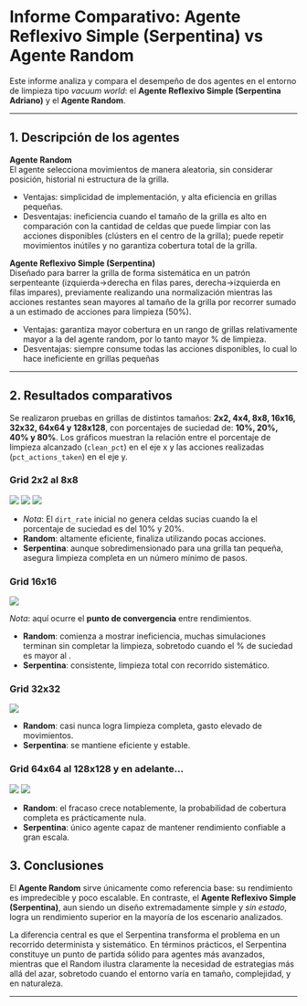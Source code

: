 # Informe Comparativo: Agente Reflexivo Simple (Serpentina) vs Agente Random

Este informe analiza y compara el desempeño de dos agentes en el entorno de limpieza tipo *vacuum world*: el **Agente
Reflexivo Simple (Serpentina Adriano)** y el **Agente Random**.

---

## 1. Descripción de los agentes

**Agente Random**  
El agente selecciona movimientos de manera aleatoria, sin considerar posición, historial ni estructura de la grilla.

- Ventajas: simplicidad de implementación, y alta eficiencia en grillas pequeñas.
- Desventajas: ineficiencia cuando el tamaño de la grilla es alto en comparación con la cantidad de celdas que puede
  limpiar con las acciones disponibles (clústers en el centro de la grilla); puede repetir movimientos inútiles y no
  garantiza cobertura total de la grilla.

**Agente Reflexivo Simple (Serpentina)**  
Diseñado para barrer la grilla de forma sistemática en un patrón serpenteante (izquierda→derecha en filas pares,
derecha→izquierda en filas impares), previamente realizando una normalización mientras las acciones restantes sean
mayores al tamaño de la grilla por recorrer sumado a un estimado de acciones para limpieza (50%).

- Ventajas: garantiza mayor cobertura en un rango de grillas relativamente mayor a la del agente random, por lo tanto
  mayor % de limpieza.
- Desventajas: siempre consume todas las acciones disponibles, lo cual lo hace ineficiente en grillas pequeñas

---

## 2. Resultados comparativos

Se realizaron pruebas en grillas de distintos tamaños: **2x2, 4x4, 8x8, 16x16, 32x32, 64x64 y 128x128**, con porcentajes
de suciedad de: **10%, 20%, 40% y 80%**.
Los gráficos muestran la relación entre el porcentaje de limpieza alcanzado (`clean_pct`) en el eje x y las acciones
realizadas (`pct_actions_taken`) en el eje y.

### Grid 2x2 al 8x8

![](./images/grid_size_2x2_scatter.png)
![](./images/grid_size_4x4_scatter.png)
![](./images/grid_size_8x8_scatter.png)

- *Nota*: El `dirt_rate` inicial no genera celdas sucias cuando la el porcentaje de suciedad es del 10% y 20%.
- **Random**: altamente eficiente, finaliza utilizando pocas acciones.
- **Serpentina**: aunque sobredimensionado para una grilla tan pequeña, asegura limpieza completa en un número mínimo de
  pasos.

### Grid 16x16

![](./images/grid_size_16x16_scatter.png)

*Nota*: aquí ocurre el **punto de convergencia** entre rendimientos.

- **Random**: comienza a mostrar ineficiencia, muchas simulaciones terminan sin completar la limpieza, sobretodo cuando
  el % de suciedad es mayor al .
- **Serpentina**: consistente, limpieza total con recorrido sistemático.

### Grid 32x32

![](./images/grid_size_32x32_scatter.png)

- **Random**: casi nunca logra limpieza completa, gasto elevado de movimientos.
- **Serpentina**: se mantiene eficiente y estable.

### Grid 64x64 al 128x128 y en adelante...

![](./images/grid_size_64x64_scatter.png)
![](./images/grid_size_128x128_scatter.png)

- **Random**: el fracaso crece notablemente, la probabilidad de cobertura completa es prácticamente nula.
- **Serpentina**: único agente capaz de mantener rendimiento confiable a gran escala.

## 3. Conclusiones

El **Agente Random** sirve únicamente como referencia base: su rendimiento es impredecible y poco escalable.
En contraste, el **Agente Reflexivo Simple (Serpentina)**, aun siendo un diseño extremadamente simple y *sin estado*,
logra un rendimiento superior en la mayoría de los escenario analizados.

La diferencia central es que el Serpentina transforma el problema en un recorrido determinista y sistemático. En
términos prácticos, el Serpentina constituye un punto de partida sólido para agentes más avanzados, mientras que el
Random ilustra claramente la necesidad de estrategias más allá del azar, sobretodo cuando el entorno varía en tamaño,
complejidad, y en naturaleza.

---
